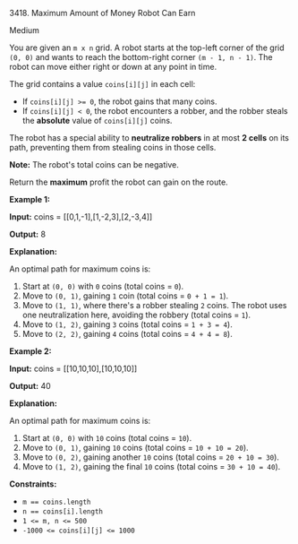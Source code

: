 3418\. Maximum Amount of Money Robot Can Earn

Medium

You are given an `m x n` grid. A robot starts at the top-left corner of the grid `(0, 0)` and wants to reach the bottom-right corner `(m - 1, n - 1)`. The robot can move either right or down at any point in time.

The grid contains a value `coins[i][j]` in each cell:

*   If `coins[i][j] >= 0`, the robot gains that many coins.
*   If `coins[i][j] < 0`, the robot encounters a robber, and the robber steals the **absolute** value of `coins[i][j]` coins.

The robot has a special ability to **neutralize robbers** in at most **2 cells** on its path, preventing them from stealing coins in those cells.

**Note:** The robot's total coins can be negative.

Return the **maximum** profit the robot can gain on the route.

**Example 1:**

**Input:** coins = [[0,1,-1],[1,-2,3],[2,-3,4]]

**Output:** 8

**Explanation:**

An optimal path for maximum coins is:

1.  Start at `(0, 0)` with `0` coins (total coins = `0`).
2.  Move to `(0, 1)`, gaining `1` coin (total coins = `0 + 1 = 1`).
3.  Move to `(1, 1)`, where there's a robber stealing `2` coins. The robot uses one neutralization here, avoiding the robbery (total coins = `1`).
4.  Move to `(1, 2)`, gaining `3` coins (total coins = `1 + 3 = 4`).
5.  Move to `(2, 2)`, gaining `4` coins (total coins = `4 + 4 = 8`).

**Example 2:**

**Input:** coins = [[10,10,10],[10,10,10]]

**Output:** 40

**Explanation:**

An optimal path for maximum coins is:

1.  Start at `(0, 0)` with `10` coins (total coins = `10`).
2.  Move to `(0, 1)`, gaining `10` coins (total coins = `10 + 10 = 20`).
3.  Move to `(0, 2)`, gaining another `10` coins (total coins = `20 + 10 = 30`).
4.  Move to `(1, 2)`, gaining the final `10` coins (total coins = `30 + 10 = 40`).

**Constraints:**

*   `m == coins.length`
*   `n == coins[i].length`
*   `1 <= m, n <= 500`
*   `-1000 <= coins[i][j] <= 1000`